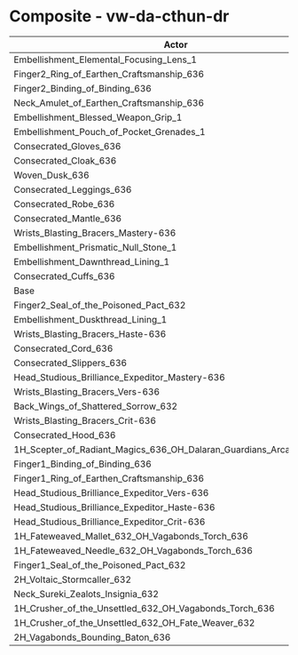 # Composite - vw-da-cthun-dr
| Actor | DPS | Increase |
|---|:---:|:---:|
|Embellishment_Elemental_Focusing_Lens_1|1122112|0.47%|
|Finger2_Ring_of_Earthen_Craftsmanship_636|1120633|0.34%|
|Finger2_Binding_of_Binding_636|1120630|0.34%|
|Neck_Amulet_of_Earthen_Craftsmanship_636|1120446|0.33%|
|Embellishment_Blessed_Weapon_Grip_1|1119814|0.27%|
|Embellishment_Pouch_of_Pocket_Grenades_1|1119649|0.25%|
|Consecrated_Gloves_636|1118862|0.18%|
|Consecrated_Cloak_636|1118719|0.17%|
|Woven_Dusk_636|1118602|0.16%|
|Consecrated_Leggings_636|1118053|0.11%|
|Consecrated_Robe_636|1117912|0.10%|
|Consecrated_Mantle_636|1117777|0.09%|
|Wrists_Blasting_Bracers_Mastery-636|1117282|0.04%|
|Embellishment_Prismatic_Null_Stone_1|1117176|0.03%|
|Embellishment_Dawnthread_Lining_1|1116923|0.01%|
|Consecrated_Cuffs_636|1116913|0.01%|
|Base|1116816|0.00%|
|Finger2_Seal_of_the_Poisoned_Pact_632|1116777|0.00%|
|Embellishment_Duskthread_Lining_1|1116699|-0.01%|
|Wrists_Blasting_Bracers_Haste-636|1116311|-0.05%|
|Consecrated_Cord_636|1116291|-0.05%|
|Consecrated_Slippers_636|1116186|-0.06%|
|Head_Studious_Brilliance_Expeditor_Mastery-636|1116102|-0.06%|
|Wrists_Blasting_Bracers_Vers-636|1115667|-0.10%|
|Back_Wings_of_Shattered_Sorrow_632|1115417|-0.13%|
|Wrists_Blasting_Bracers_Crit-636|1114406|-0.22%|
|Consecrated_Hood_636|1113496|-0.30%|
|1H_Scepter_of_Radiant_Magics_636_OH_Dalaran_Guardians_Arcanotool_632|1112294|-0.40%|
|Finger1_Binding_of_Binding_636|1111450|-0.48%|
|Finger1_Ring_of_Earthen_Craftsmanship_636|1111410|-0.48%|
|Head_Studious_Brilliance_Expeditor_Vers-636|1109971|-0.61%|
|Head_Studious_Brilliance_Expeditor_Haste-636|1107780|-0.81%|
|Head_Studious_Brilliance_Expeditor_Crit-636|1107335|-0.85%|
|1H_Fateweaved_Mallet_632_OH_Vagabonds_Torch_636|1104926|-1.06%|
|1H_Fateweaved_Needle_632_OH_Vagabonds_Torch_636|1104871|-1.07%|
|Finger1_Seal_of_the_Poisoned_Pact_632|1096264|-1.84%|
|2H_Voltaic_Stormcaller_632|1084133|-2.93%|
|Neck_Sureki_Zealots_Insignia_632|1077851|-3.49%|
|1H_Crusher_of_the_Unsettled_632_OH_Vagabonds_Torch_636|944047|-15.47%|
|1H_Crusher_of_the_Unsettled_632_OH_Fate_Weaver_632|939351|-15.89%|
|2H_Vagabonds_Bounding_Baton_636|912381|-18.31%|
